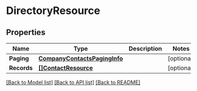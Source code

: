 # DirectoryResource

## Properties

Name | Type | Description | Notes
------------ | ------------- | ------------- | -------------
**Paging** | [**CompanyContactsPagingInfo**](CompanyContactsPagingInfo.md) |  | [optional] 
**Records** | [**[]ContactResource**](ContactResource.md) |  | [optional] 

[[Back to Model list]](../README.md#documentation-for-models) [[Back to API list]](../README.md#documentation-for-api-endpoints) [[Back to README]](../README.md)


